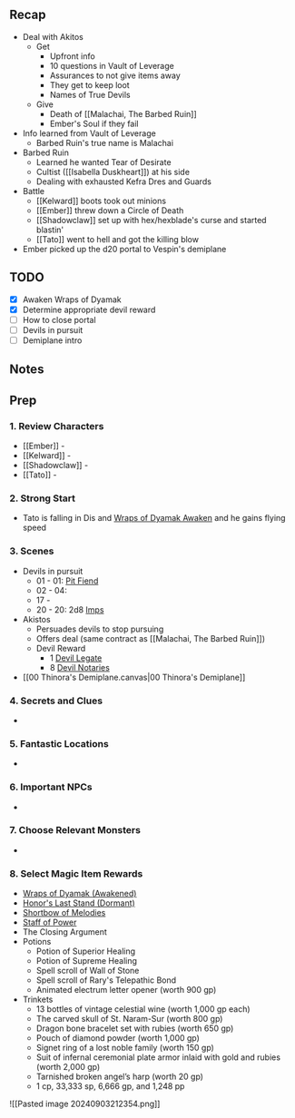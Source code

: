 
## Recap

* Deal with Akitos
	* Get
		* Upfront info
		* 10 questions in Vault of Leverage
		* Assurances to not give items away
		* They get to keep loot
		* Names of True Devils
	* Give
		* Death of [[Malachai, The Barbed Ruin]]
		* Ember's Soul if they fail
* Info learned from Vault of Leverage
	* Barbed Ruin's true name is Malachai
* Barbed Ruin
	* Learned he wanted Tear of Desirate
	* Cultist ([[Isabella Duskheart]]) at his side
	* Dealing with exhausted Kefra Dres and Guards
* Battle
	* [[Kelward]] boots took out minions
	* [[Ember]] threw down a Circle of Death
	* [[Shadowclaw]] set up with hex/hexblade's curse and started blastin'
	* [[Tato]] went to hell and got the killing blow
* Ember picked up the d20 portal to Vespin's demiplane

## TODO

- [x] Awaken Wraps of Dyamak
- [x] Determine appropriate devil reward
- [ ] How to close portal
- [ ] Devils in pursuit
- [ ] Demiplane intro

## Notes
## Prep
### 1. Review Characters

* [[Ember]] - 
* [[Kelward]] -
* [[Shadowclaw]] - 
* [[Tato]] - 

### 2. Strong Start

* Tato is falling in Dis and [Wraps of Dyamak Awaken](https://www.dndbeyond.com/magic-items/8979101-wraps-of-dyamak-rotld-awakened) and he gains flying speed


### 3. Scenes

* Devils in pursuit
	* 01 - 01: [Pit Fiend](https://www.dndbeyond.com/monsters/16979-pit-fiend)
	* 02 - 04:
	* 17 - 
	* 20 - 20: 2d8 [Imps](https://www.dndbeyond.com/monsters/16933-imp)
* Akistos
	* Persuades devils to stop pursuing
	* Offers deal (same contract as [[Malachai, The Barbed Ruin]])
	* Devil Reward
		* 1 [Devil Legate](https://www.dndbeyond.com/monsters/4485819-devil-legate)
		* 8 [Devil Notaries](https://www.dndbeyond.com/monsters/4485821-devil-notary)
* [[00 Thinora's Demiplane.canvas|00 Thinora's Demiplane]]

### 4. Secrets and Clues

* 

### 5. Fantastic Locations

* 

### 6. Important NPCs

* 

### 7. Choose Relevant Monsters

* 

### 8. Select Magic Item Rewards

* [Wraps of Dyamak (Awakened)](https://www.dndbeyond.com/magic-items/8979101-wraps-of-dyamak-rotld-awakened)
* [Honor's Last Stand (Dormant)](https://www.dndbeyond.com/magic-items/8978059-honors-last-stand-rotld-dormant)
* [Shortbow of Melodies](https://www.dndbeyond.com/magic-items/7526763-shortbow-of-melodies)
* [Staff of Power](https://www.dndbeyond.com/magic-items/4764-staff-of-power)
* The Closing Argument
* Potions
	* Potion of Superior Healing
	* Potion of Supreme Healing
	* Spell scroll of Wall of Stone
	* Spell scroll of Rary's Telepathic Bond
	* Animated electrum letter opener (worth 900 gp)
* Trinkets
	* 13 bottles of vintage celestial wine (worth 1,000 gp each)
	* The carved skull of St. Naram-Sur (worth 800 gp)
	* Dragon bone bracelet set with rubies (worth 650 gp)
	* Pouch of diamond powder (worth 1,000 gp)
	* Signet ring of a lost noble family (worth 150 gp)
	* Suit of infernal ceremonial plate armor inlaid with gold and rubies (worth 2,000 gp)
	* Tarnished broken angel’s harp (worth 20 gp)
	* 1 cp, 33,333 sp, 6,666 gp, and 1,248 pp

![[Pasted image 20240903212354.png]]